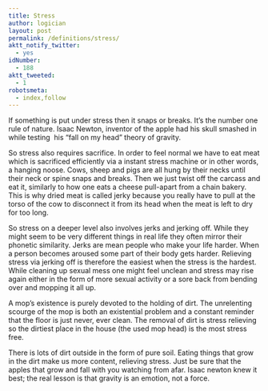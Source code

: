 ```yaml
---
title: Stress
author: logician
layout: post
permalink: /definitions/stress/
aktt_notify_twitter:
  - yes
idNumber:
  - 188
aktt_tweeted:
  - 1
robotsmeta:
  - index,follow
---
```

If something is put under stress then it snaps or breaks. It&#8217;s the number one rule of nature. Isaac Newton, inventor of the apple had his skull smashed in while testing  his &#8220;fall on my head&#8221; theory of gravity.

So stress also requires sacrifice. In order to feel normal we have to eat meat which is sacrificed efficiently via a instant stress machine or in other words, a hanging noose. Cows, sheep and pigs are all hung by their necks until their neck or spine snaps and breaks. Then we just twist off the carcass and eat it, similarly to how one eats a cheese pull-apart from a chain bakery. This is why dried meat is called jerky because you really have to pull at the torso of the cow to disconnect it from its head when the meat is left to dry for too long.

So stress on a deeper level also involves jerks and jerking off. While they might seem to be very different things in real life they often mirror their phonetic similarity. Jerks are mean people who make your life harder. When a person becomes aroused some part of their body gets harder. Relieving stress via jerking off is therefore the easiest when the stress is the hardest. While cleaning up sexual mess one might feel unclean and stress may rise again either in the form of more sexual activity or a sore back from bending over and mopping it all up.

A mop&#8217;s existence is purely devoted to the holding of dirt. The unrelenting scourge of the mop is both an existential problem and a constant reminder that the floor is just never, ever clean. The removal of dirt is stress relieving so the dirtiest place in the house (the used mop head) is the most stress free.

There is lots of dirt outside in the form of pure soil. Eating things that grow in the dirt make us more content, relieving stress. Just be sure that the apples that grow and fall with you watching from afar. Isaac newton knew it best; the real lesson is that gravity is an emotion, not a force.

&nbsp;

&nbsp;